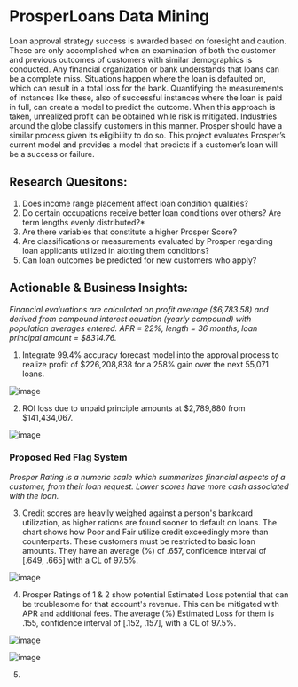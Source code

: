 # ProsperLoans Data Mining
Loan approval strategy success is awarded based on foresight and caution. These are only accomplished when an examination of both the customer and previous outcomes of customers with similar demographics is conducted. Any financial organization or bank understands that loans can be a complete miss. Situations happen where the loan is defaulted on, which can result in a total loss for the bank. Quantifying the measurements of instances like these, also of successful instances where the loan is paid in full, can create a model to predict the outcome. When this approach is taken, unrealized profit can be obtained while risk is mitigated. Industries around the globe classify customers in this manner. Prosper should have a similar process given its eligibility to do so. This project evaluates Prosper’s current model and provides a model that predicts if a customer’s loan will be a success or failure.

## Research Quesitons:
1. Does income range placement affect loan condition qualities?
2. Do certain occupations receive better loan conditions over others? Are term lengths evenly distributed?*
3. Are there variables that constitute a higher Prosper Score?
4. Are classifications or measurements evaluated by Prosper regarding loan applicants utilized in alotting them conditions?
5. Can loan outcomes be predicted for new customers who apply?

## Actionable & Business Insights:
*Financial evaluations are calculated on profit average ($6,783.58) and derived from compound interest equation (yearly compound) with population averages entered. APR = 22%, length = 36 months, loan principal amount = $8314.76.*
1. Integrate 99.4% accuracy forecast model into the approval process to realize profit of $226,208,838 for a 258% gain over the next 55,071 loans.

![image](https://github.com/kinsiv/ProsperLoans_Analysis/assets/89998643/04915035-7962-412f-be26-d8c2dae271f5)



2. ROI loss due to unpaid principle amounts at $2,789,880 from $141,434,067.

![image](https://github.com/kinsiv/ProsperLoans_Analysis/assets/89998643/13d68b22-d9ed-474c-a9e2-ca70683feb0f)



### Proposed Red Flag System
*Prosper Rating is a numeric scale which summarizes financial aspects of a customer, from their loan request. Lower scores have more cash associated with the loan.*

3. Credit scores are heavily weighed against a person's bankcard utilization, as higher rations are found sooner to default on loans. The chart shows how Poor and Fair utilize credit exceedingly more than counterparts. These customers must be restricted to basic loan amounts. They have an average (%) of .657, confidence interval of [.649, .665] with a CL of 97.5%.

![image](https://github.com/kinsiv/ProsperLoans_Analysis/assets/89998643/d7d49c78-597f-4ea6-83ca-2a41a291f77d)



4. Prosper Ratings of 1 & 2 show potential Estimated Loss potential that can be troublesome for that account's revenue. This can be mitigated with APR and additional fees. The average (%) Estimated Loss for them is .155, confidence interval of [.152, .157], with a CL of 97.5%.

![image](https://github.com/kinsiv/ProsperLoans_Analysis/assets/89998643/fcf5fd69-db60-4152-820b-f1c3b1e480cd)

![image](https://github.com/kinsiv/ProsperLoans_Analysis/assets/89998643/772691bc-51a6-4575-bb00-73e533684351)


5. 

